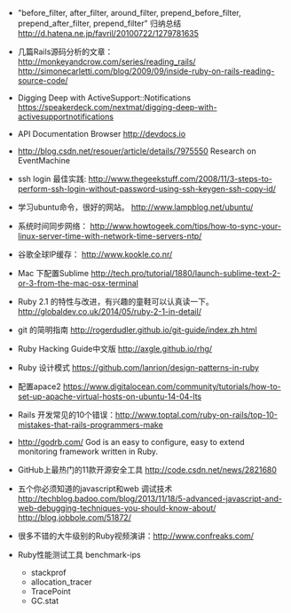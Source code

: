 * "before_filter, after_filter, around_filter, prepend_before_filter, prepend_after_filter, prepend_filter" 归纳总结
   http://d.hatena.ne.jp/favril/20100722/1279781635

* 几篇Rails源码分析的文章： 
   http://monkeyandcrow.com/series/reading_rails/
   http://simonecarletti.com/blog/2009/09/inside-ruby-on-rails-reading-source-code/

* Digging Deep with ActiveSupport::Notifications https://speakerdeck.com/nextmat/digging-deep-with-activesupportnotifications

* API Documentation Browser  http://devdocs.io

* http://blog.csdn.net/resouer/article/details/7975550 Research on EventMachine

* ssh login 最佳实践: http://www.thegeekstuff.com/2008/11/3-steps-to-perform-ssh-login-without-password-using-ssh-keygen-ssh-copy-id/

* 学习ubuntu命令，很好的网站。
http://www.lampblog.net/ubuntu/

* 系统时间同步网络： http://www.howtogeek.com/tips/how-to-sync-your-linux-server-time-with-network-time-servers-ntp/

* 谷歌全球IP缓存： http://www.kookle.co.nr/

* Mac 下配置Sublime http://tech.pro/tutorial/1880/launch-sublime-text-2-or-3-from-the-mac-osx-terminal

* Ruby 2.1 的特性与改进，有兴趣的童鞋可以认真读一下。 http://globaldev.co.uk/2014/05/ruby-2-1-in-detail/ 

* git 的简明指南 http://rogerdudler.github.io/git-guide/index.zh.html 

* Ruby Hacking Guide中文版 http://axgle.github.io/rhg/ 
* Ruby 设计模式 https://github.com/lanrion/design-patterns-in-ruby 
* 配置apace2 https://www.digitalocean.com/community/tutorials/how-to-set-up-apache-virtual-hosts-on-ubuntu-14-04-lts
* Rails 开发常见的10个错误：http://www.toptal.com/ruby-on-rails/top-10-mistakes-that-rails-programmers-make
* http://godrb.com/ God is an easy to configure, easy to extend monitoring framework written in Ruby.
* GitHub上最热门的11款开源安全工具 http://code.csdn.net/news/2821680
* 五个你必须知道的javascript和web 调试技术 http://techblog.badoo.com/blog/2013/11/18/5-advanced-javascript-and-web-debugging-techniques-you-should-know-about/ http://blog.jobbole.com/51872/
* 很多不错的大牛级别的Ruby视频演讲：http://www.confreaks.com/
* Ruby性能测试工具 benchmark-ips

   * stackprof
   * allocation_tracer
   * TracePoint
   * GC.stat


